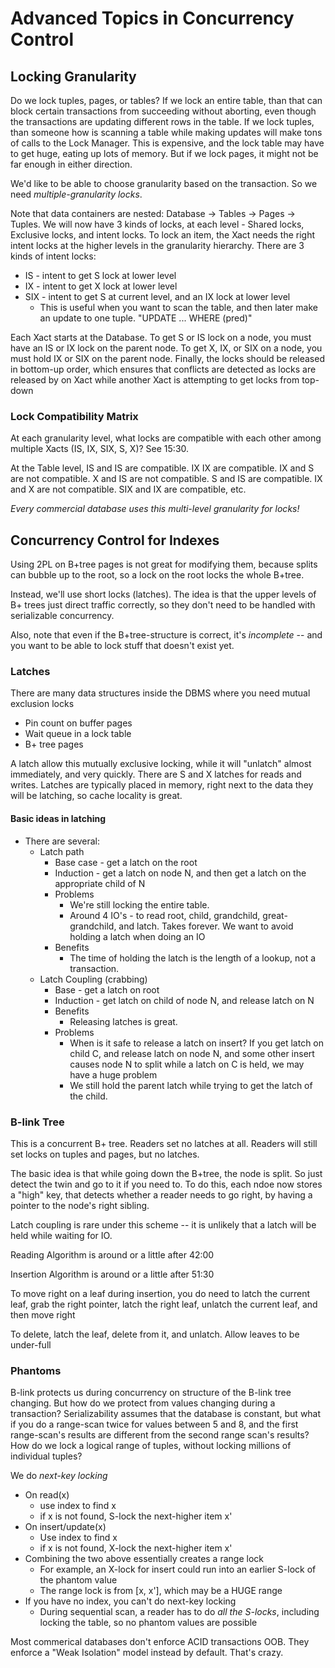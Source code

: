 # Advanced Topics in Concurrency Control

## Locking Granularity

Do we lock tuples, pages, or tables? If we lock an entire table, than that can block certain transactions from succeeding without aborting, even though the transactions are updating different rows in the table. If we lock tuples, than someone how is scanning a table while making updates will make tons of calls to the Lock Manager. This is expensive, and the lock table may have to get huge, eating up lots of memory. But if we lock pages, it might not be far enough in either direction.

We'd like to be able to choose granularity based on the transaction. So we need *multiple-granularity locks*.

Note that data containers are nested: Database -> Tables -> Pages -> Tuples. We will now have 3 kinds of locks, at each level - Shared locks, Exclusive locks, and intent locks. To lock an item, the Xact needs the right intent locks at the higher levels in the granularity hierarchy. There are 3 kinds of intent locks:

* IS - intent to get S lock at lower level
* IX - intent to get X lock at lower level
* SIX - intent to get S at current level, and an IX lock at lower level
  * This is useful when you want to scan the table, and then later make an update to one tuple. "UPDATE ... WHERE (pred)"

Each Xact starts at the Database. To get S or IS lock on a node, you must have an IS or IX lock on the parent node. To get X, IX, or SIX on a node, you must hold IX or SIX on the parent node. Finally, the locks should be released in bottom-up order, which ensures that conflicts are detected as locks are released by on Xact while another Xact is attempting to get locks from top-down

### Lock Compatibility Matrix

At each granularity level, what locks are compatible with each other among multiple Xacts (IS, IX, SIX, S, X)? See 15:30.

At the Table level, IS and IS are compatible. IX IX are compatible. IX and S are not compatible. X and IS are not compatible. S and IS are compatible. IX and X are not compatible. SIX and IX are compatible, etc.

*Every commercial database uses this multi-level granularity for locks!*

## Concurrency Control for Indexes

Using 2PL on B+tree pages is not great for modifying them, because splits can bubble up to the root, so a lock on the root locks the whole B+tree.

Instead, we'll use short locks (latches). The idea is that the upper levels of B+ trees just direct traffic correctly, so they don't need to be handled with serializable concurrency.

Also, note that even if the B+tree-structure is correct, it's *incomplete* -- and you want to be able to lock stuff that doesn't exist yet.

### Latches

There are many data structures inside the DBMS where you need mutual exclusion locks

* Pin count on buffer pages
* Wait queue in a lock table
* B+ tree pages

A latch allow this mutually exclusive locking, while it will "unlatch" almost immediately, and very quickly. There are S and X latches for reads and writes. Latches are typically placed in memory, right next to the data they will be latching, so cache locality is great.

#### Basic ideas in latching

* There are several:
  * Latch path
    * Base case - get a latch on the root
    * Induction - get a latch on node N, and then get a latch on the appropriate child of N
    * Problems
      * We're still locking the entire table.
      * Around 4 IO's - to read root, child, grandchild, great-grandchild, and latch. Takes forever. We want to avoid holding a latch when doing an IO
    * Benefits
      * The time of holding the latch is the length of a lookup, not a transaction.
  * Latch Coupling (crabbing)
    * Base - get a latch on root
    * Induction - get latch on child of node N, and release latch on N
    * Benefits
      * Releasing latches is great.
    * Problems
      * When is it safe to release a latch on insert? If you get latch on child C, and release latch on node N, and some other insert causes node N to split while a latch on C is held, we may have a huge problem
      * We still hold the parent latch while trying to get the latch of the child.

### B-link Tree

This is a concurrent B+ tree. Readers set no latches at all. Readers will still set locks on tuples and pages, but no latches.

The basic idea is that while going down the B+tree, the node is split. So just detect the twin and go to it if you need to. To do this, each ndoe now stores a "high" key, that detects whether a reader needs to go right, by having a pointer to the node's right sibling.

Latch coupling is rare under this scheme -- it is unlikely that a latch will be held while waiting for IO.

Reading Algorithm is around or a little after 42:00


Insertion Algorithm is around or a little after 51:30

To move right on a leaf during insertion, you do need to latch the current leaf, grab the right pointer, latch the right leaf, unlatch the current leaf, and then move right

To delete, latch the leaf, delete from it, and unlatch. Allow leaves to be under-full

### Phantoms

B-link protects us during concurrency on structure of the B-link tree changing. But how do we protect from values changing during a transaction? Serializability assumes that the database is constant, but what if you do a range-scan twice for values between 5 and 8, and the first range-scan's results are different from the second range scan's results? How do we lock a logical range of tuples, without locking millions of individual tuples?

We do *next-key locking*

* On read(x)
  * use index to find x
  * if x is not found, S-lock the next-higher item x'
* On insert/update(x)
  * Use index to find x
  * if x is not found, X-lock the next-higher item x'
* Combining the two above essentially creates a range lock
  * For example, an X-lock for insert could run into an earlier S-lock of the phantom value
  * The range lock is from [x, x'], which may be a HUGE range
* If you have no index, you can't do next-key locking
  * During sequential scan, a reader has to do *all the S-locks*, including locking the table, so no phantom values are possible

Most commerical databases don't enforce ACID transactions OOB. They enforce a "Weak Isolation" model instead by default. That's crazy.











